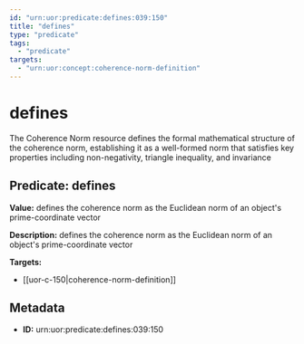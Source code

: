 ```yaml
---
id: "urn:uor:predicate:defines:039:150"
title: "defines"
type: "predicate"
tags:
  - "predicate"
targets:
  - "urn:uor:concept:coherence-norm-definition"
---
```


# defines

The Coherence Norm resource defines the formal mathematical structure of the coherence norm, establishing it as a well-formed norm that satisfies key properties including non-negativity, triangle inequality, and invariance

## Predicate: defines

**Value:** defines the coherence norm as the Euclidean norm of an object's prime-coordinate vector

**Description:** defines the coherence norm as the Euclidean norm of an object's prime-coordinate vector

**Targets:**

- [[uor-c-150|coherence-norm-definition]]

## Metadata

- **ID:** urn:uor:predicate:defines:039:150
